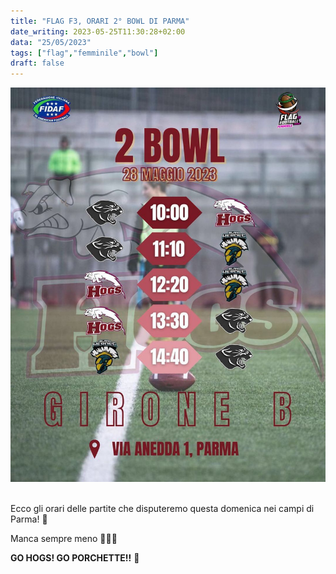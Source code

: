 ```yaml
---
title: "FLAG F3, ORARI 2° BOWL DI PARMA"
date_writing: 2023-05-25T11:30:28+02:00
data: "25/05/2023"
tags: ["flag","femminile","bowl"]
draft: false
---
```


<center>
<img class="articolo" src="../img/2023/flag_f3_bowl_parma_orari.jpg">
</center>
<br />
  
Ecco gli orari delle partite che disputeremo questa domenica nei campi di Parma! 🏈  
  
Manca sempre meno 💪🏼🔥  
  
**GO HOGS! GO PORCHETTE!!** 🐷  

